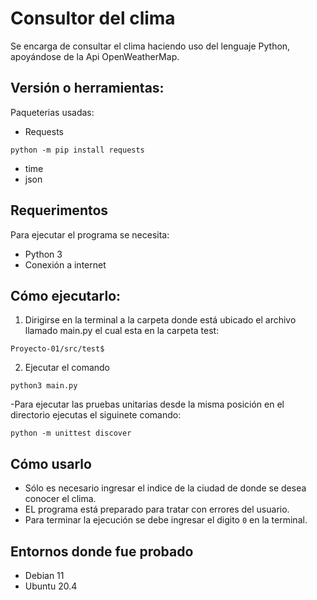 # Consultor del clima
Se encarga de consultar el clima haciendo uso del lenguaje Python, apoyándose de la Api OpenWeatherMap.

## Versión o herramientas:

Paqueterias usadas:
- Requests
```
python -m pip install requests
```
- time
- json

## Requerimentos
Para ejecutar el programa se necesita:
- Python 3
- Conexión a internet

## Cómo ejecutarlo:
1. Dirigirse en la terminal a la carpeta donde está ubicado el archivo llamado main.py el cual esta en la carpeta test: 
```
Proyecto-01/src/test$
```
2. Ejecutar el comando 

```
python3 main.py
```
-Para ejecutar las pruebas unitarias desde la misma posición en el directorio ejecutas el siguinete comando:

```
python -m unittest discover
```

## Cómo usarlo
- Sólo es necesario ingresar el indice de la ciudad de donde se desea conocer el clima.
- EL programa está preparado para tratar con errores del usuario.
- Para terminar la ejecución se debe ingresar el digito `0` en la terminal.

## Entornos donde fue probado
- Debian 11
- Ubuntu 20.4
